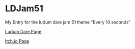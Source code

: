# LDJam51
My Entry for the ludum dare jam 51 theme "Every 10 seconds"

[Ludum Dare Page](https://ldjam.com/events/ludum-dare/51/square-in-10-seconds-or-less)

[Itch.io Page](https://caresle.itch.io/square-in-10-seconds-or-less) 
